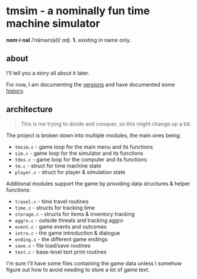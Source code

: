 # tmsim - a nominally fun time machine simulator

**nom·i·nal** /ˈnämən(ə)l/ *adj.* **1.** existing in name only.

## about

I'll tell you a story all about it later.

For now, I am documenting the [versions](./docs/VERSIONS.md) and have documented some [history](./docs/HISTORY.md).

## architecture

> This is me trying to divide and conquer, so this might change up a bit.

The project is broken down into multiple modules, the main ones being:

- `tmsim.c`   - game loop for the main menu and its functions
- `sim.c`     - game loop for the simulator and its functions
- `tdos.c`    - game loop for the computer and its functions
- `tm.c`      - struct for time machine state
- `player.c`  - struct for player & simulation state

Additional modules support the game by providing data structures & helper functions:

- `travel.c`  - time travel routines
- `time.c`    - structs for tracking time
- `storage.c` - structs for items & inventory tracking
- `aggro.c`   - outside threats and tracking aggro
- `event.c`   - game events and outcomes
- `intro.c`   - the game introduction & dialogue
- `ending.c`  - the different game endings
- `save.c`    - file load/save routines
- `text.c`    - base-level text print routines

I'm sure I'll have some files containing the game data unless I somehow figure out how to avoid needing to store a lot of game text.
